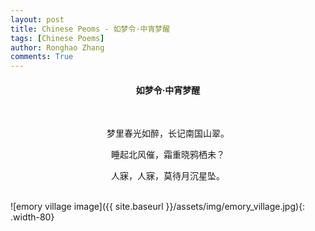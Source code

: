 ```yaml
---
layout: post
title: Chinese Peoms - 如梦令·中宵梦醒
tags: [Chinese Poems]
author: Ronghao Zhang
comments: True 
---
```


<div align = "center">
    
</div>

<div align = "center">
    <h4>如梦令·中宵梦醒</h4>
    <br>
    <p>梦里春光如醉，长记南国山翠。</p>
    <p>睡起北风催，霜重晓鸦栖未？</p>
    <p>人寐，人寐，莫待月沉星坠。</p>
</div>
<br>
![emory village image]({{ site.baseurl }}/assets/img/emory_village.jpg){: .width-80}